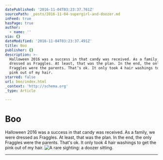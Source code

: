 ```yaml
---
datePublished: '2016-11-04T03:23:37.761Z'
sourcePath: _posts/2016-11-04-supergirl-and-doozer.md
inFeed: true
hasPage: true
author:
  - name: ''
via: {}
dateModified: '2016-11-04T03:23:37.491Z'
title: Boo
publisher: {}
description: >-
  Halloween 2016 was a success in that candy was received. As a family, we were
  dressed as Fraggles. At least, that was the plan. In the end, the only
  Fraggles were the parents. That’s ok. It only took 4 hair washings to get the
  pink out of my hair.
starred: false
url: boo/index.html
_context: 'http://schema.org'
_type: Article

---
```

# Boo

Halloween 2016 was a success in that candy was received. As a family, we were dressed as Fraggles. At least, that was the plan. In the end, the only Fraggles were the parents. That's ok. It only took 4 hair washings to get the pink out of my hair.
![A rare sighting: a doozer sitting. ](https://the-grid-user-content.s3-us-west-2.amazonaws.com/ef511365-5417-4a2d-b707-7c0758cd3da8.jpg)

---